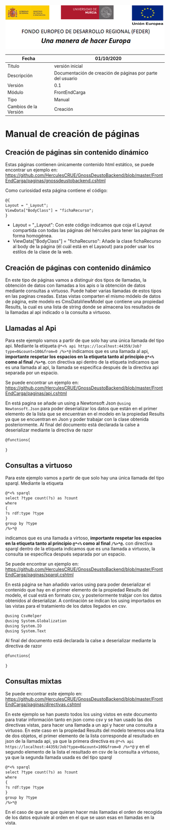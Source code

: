 ![](../Docs/media/CabeceraDocumentosMD.png)

| Fecha         | 01/10/2020                                                   |
| ------------- | ------------------------------------------------------------ |
|Titulo|versión inicial| 
|Descripción|Documentación de creación de páginas por parte del usuario|
|Versión|0.1|
|Módulo|FrontEndCarga|
|Tipo|Manual|
|Cambios de la Versión|Creación|

# Manual de creación de páginas

Creación de páginas sin contenido dinámico
----------------
Estas páginas contienen únicamente contenido html estático, se puede encontrar un ejemplo en: 
https://github.com/HerculesCRUE/GnossDeustoBackend/blob/master/FrontEndCarga/paginas/gnossdeustobackend.cshtml

Como curiosidad esta página contiene el código: 

    @{
    Layout = "_Layout";
    ViewData["BodyClass"] = "fichaRecurso";
    }
	
 - Layout = "_Layout": Con este código indicamos que coja el Layout compartida con todas las páginas del hércules para tener las páginas de forma homogénea.
 - ViewData["BodyClass"] = "fichaRecurso": Añade la clase fichaRecurso al body de la página (él cuál está en el Layaout) para poder usar los estilos de la clase de la web.
 
 Creación de páginas con contenido dinámico
----------------

En este tipo de páginas vamos a distinguir dos tipos de llamadas, la obtención de datos con llamadas a los apis o la obtención de datos mediante consultas a virtuoso. Puede haber varias llamadas de estos tipos 
en las paginas creadas.
Estas vistas comparten el mismo módelo de datos de página, este modelo es CmsDataViewModel que contiene una propiedad Results, la cual es una lista de string donde se almacena los resultados de la llamadas al api indicado o la 
consulta a virtuoso.
## Llamadas al Api
Para este ejemplo vamos a partir de que solo hay una única llamada del tipo api.
Mediante la etiqueta `@*<% api https://localhost:44359/Job?type=0&count=100&from=0 /%>*@` indicamos que es una llamada al api, 
**importante respetar los espacios en la etiqueta tanto al principio `@*<%` como al final `/%>*@`.** con directiva api dentro de la etiqueta indicamos que es una llamada al api, la llamada se especifica después 
de la directiva api separada por un espacio.

Se puede encontrar un ejemplo en: https://github.com/HerculesCRUE/GnossDeustoBackend/blob/master/FrontEndCarga/paginas/api.cshtml

En está pagina se añade un using a Newtonsoft Json `@using Newtonsoft.Json` para poder deserializar los datos que están en el primer elemento de la lista que se encuentran
 en el modelo en la propiedad Results ya que se encuentran en Json y poder trabajar con la clase obtenida posteriormente.
Al final del documento está declarada la calse a deserializar mediante la directiva de razor 

    @functions{
    
    }
	
## Consultas a virtuoso
Para este ejemplo vamos a partir de que solo hay una única llamada del tipo sparql.
Mediante la etiqueta 

    @*<% sparql 
    select ?type count(?s) as ?count 
    where
    {
    ?s rdf:type ?type
    }
    group by ?type
    /%>*@

indicamos que es una llamada a virtoso, **importante respetar los espacios en la etiqueta tanto al principio `@*<%` como al final `/%>*@`.** con directiva sparql dentro de la etiqueta indicamos que es una llamada a virtuoso, la consulta se especifica después separada por un espacio.

Se puede encontrar un ejemplo en: https://github.com/HerculesCRUE/GnossDeustoBackend/blob/master/FrontEndCarga/paginas/sparql.cshtml

En está página se han añadido varios using para poder deserializar el contenido que hay en el primer elemento de la propiedad Results del modelo, el cual está en formato csv, y posteriormente trabjar con los datos obtenidos al deserializar.
A continación se indican los using importados en las vistas para el tratamiento de los datos llegados en csv.

    @using CsvHelper
	@using System.Globalization
	@using System.IO
	@using System.Text
	
Al final del documento está declarada la calse a deserializar mediante la directiva de razor 

    @functions{
    
    }
	
## Consultas mixtas
Se puede encontrar este ejemplo en: https://github.com/HerculesCRUE/GnossDeustoBackend/blob/master/FrontEndCarga/paginas/directivas.cshtml

En este ejemplo se han puesto todos los using vistos en este documento para tratar información tanto en json como csv y se han usado las dos directivas vistas, para hacer una llamada a un api 
y hacer una consulta a virtuoso. En este caso en la propiedad Results del modelo tenemos una lista de dos objetos, el primer elemento de la lista corresponde al resultado en json de la llamada api,
ya que la primera directiva es `@*<% api https://localhost:44359/Job?type=0&count=100&from=0 /%>*@` y en el segundo elemento de la lista el resultado en csv de la consulta a virtuoso, ya que la segunda llamada usada es del tipo sparql

    @*<% sparql 
    select ?type count(?s) as ?count 
    where
    {
    ?s rdf:type ?type
    }
    group by ?type
    /%>*@
	
En el caso de que se que quieran hacer más llamadas el orden de recogida de los datos equivale al orden en el que se uasn esas en llamadas en la vista.

